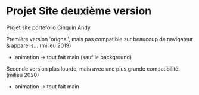 # Projet Site deuxième version
Projet site portefolio Cinquin Andy

Première version 'orignal', mais pas compatible sur beaucoup de navigateur & appareils...
(milieu 2019)
+ animation -> tout fait main (sauf le background)

Seconde version plus lourde, mais avec une plus grande compatibilité.
(milieu 2020)
+ animation -> tout fait main
